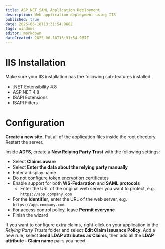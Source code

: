 ```yaml
---
title: ASP.NET SAML Application Deployment
description: Web application deployment using IIS
published: true
date: 2025-06-18T13:31:54.968Z
tags: windows
editor: markdown
dateCreated: 2025-06-18T13:31:54.967Z
---
```


# IIS Installation

Make sure your IIS installation has the following sub-features installed:

- .NET Extensibility 4.8
- AS<span>P.</span>NET 4.8
- ISAPI Extensions
- ISAPI Filters

# Configuration

**Create a new site.** Put all of the application files inside the root directory. Restart the server.

Inside **ADFS**, create a **New Relying Party Trust** with the following settings:

- Select **Claims aware**
- Select **Enter the data about the relying party manually**
- Enter a display name
- Do not configure token encryption certificates
- Enable support for both **WS-Fedaration** and **SAML protocols**
  - Enter the URL of the original web server you want to protect, e.g. `https://app.company.com`
- For the **Identifier**, enter the URL of the web server, e.g. `https://app.company.com` 
- For access control policy, leave **Permit everyone**
- Finish the wizard

If you want to configure extra claims, right-click on your application in the *Relying Party Trusts* folder and select **Edit Claim Issuance Policy**. Add a new rule, select **Send LDAP attributes as Claims**, then add all the **LDAP attribute - Claim name** pairs you need.